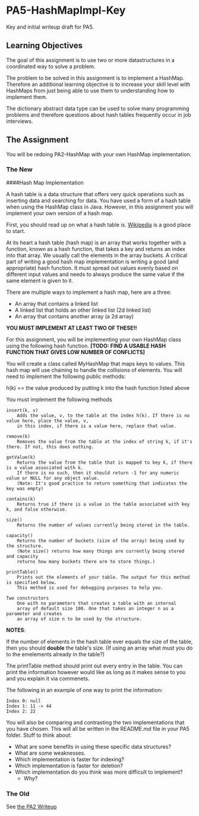 # PA5-HashMapImpl-Key
Key and initial writeup draft for PA5.

## Learning Objectives

The goal of this assignment is to use two or more datastructures
in a coordinated way to solve a problem.

The problem to be solved in this assignment is to implement a 
HashMap.  Therefore an additional learning objective is to 
increase your skill level with HashMaps from just being able 
to use them to understanding how to implement them.

The dictionary abstract data type can be used to solve many
programming problems and therefore questions about hash tables 
frequently occur in job interviews.

## The Assignment

You will be redoing PA2-HashMap with your own HashMap implementation.

### The New

####Hash Map Implementation

A hash table is a data structure that offers very quick operations such as inserting data
and searching for data. You have used a form of a hash table when using the HashMap
class in Java. However, in this assignment you will implement your own version of a hash map.


First, you should read up on what a hash table is. [Wikipedia](https://en.wikipedia.org/wiki/Hash_table) is a good place to start.

At its heart a hash table (hash map) is an array that works together with a function,
known as a hash function, that takes a key and returns an index into that array. We
usually call the elements in the array buckets. A critical part of writing a good
hash map implementation is writing a good (and appropriate) hash function. It must
spread out values evenly based on different input values and needs to always produce
the same value if the same element is given to it.


There are multiple ways to implement a hash map, here are a three:
- An array that contains a linked list
- A linked list that holds an other linked list (2d linked list)
- An array that contains another array (a 2d array)

**YOU MUST IMPLEMENT AT LEAST TWO OF THESE!!**


For this assignment, you will be implementing your own HashMap class using the following hash function.
**[TODO: FIND A USABLE HASH FUNCTION THAT GIVES LOW NUMBER OF CONFLICTS]**



You will create a class called MyHashMap that maps keys to values. This hash map will use chaining to handle the collisions of elements. You will need to implement the following public methods:


h(k) == the value produced by putting k into the hash function listed above 

You must implement the following methods
```
insert(k, v)
	Adds the value, v, to the table at the index h(k). If there is no value here, place the value, v,
	in this index, if there is a value here, replace that value.

remove(k) 
	Removes the value from the table at the index of string k, if it's there. If not, this does nothing. 

getValue(k) 
	Returns the value from the table that is mapped to key k, if there is a value associated with k.
	If there is no such, then it should return -1 for any numeric value or NULL for any object value.
	(Note: It's good practice to return something that indicates the key was empty)

contains(k)
	Returns true if there is a value in the table associated with key k, and false otherwise.

size() 
	Returns the number of values currently being stored in the table.

capacity()
	Returns the number of buckets (size of the array) being used by the structure.
	(Note size() returns how many things are currently being stored and capacity
	returns how many buckets there are to store things.)

printTable() 
	Prints out the elements of your table. The output for this method is specified below.
	This method is used for debugging purposes to help you.

Two constructors
	One with no parameters that creates a table with an internal
	array of default size 100. One that takes an integer n as a parameter and creates
	an array of size n to be used by the structure.

```

**NOTES**:

If the number of elements in the hash table ever equals the size of the table, then you should **double**
the table's size. (If using an array what must you do to the emelements already in the table?)

The printTable method should print out every entry in the table. You can print
the information however would like as long as it makes sense to you and you
explain it via commenets.

The following in an example of one way to print the information:

	Index 0: null
	Index 1: 11 -> 44
	Index 2: 22



You will also be comparing and contrasting the two implementations that you have
chosen. This will all be written in the README.md file in your PA5 folder.
Stuff to think about:
- What are some benefits in using these specific data structures?
- What are some weaknesses.
- Which implementation is faster for indexing? 
- Which implementation is faster for deletion?
- Which implementation do you think was more difficult to implement?
  - Why?


### The Old

See [the PA2 Writeup](https://github.com/UACS210Spring2018/PA-and-Section-Writeups/tree/master/PA2-HashMap-Writeup)

